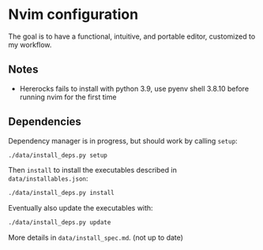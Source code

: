# Nvim configuration

The goal is to have a functional, intuitive, and portable editor, customized to my
workflow.

## Notes

- Hererocks fails to install with python 3.9, use pyenv shell 3.8.10 before running nvim
  for the first time

## Dependencies

Dependency manager is in progress, but should work by calling `setup`:

```bash
./data/install_deps.py setup
```

Then `install` to install the executables described in `data/installables.json`:

```bash
./data/install_deps.py install
```

Eventually also update the executables with:

```bash
./data/install_deps.py update
```

More details in `data/install_spec.md`. (not up to date)
